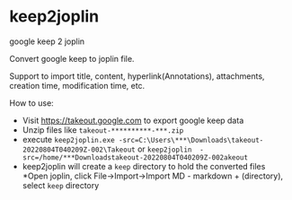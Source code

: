 # keep2joplin

google keep 2 joplin

Convert google keep to joplin file.

Support to import title, content, hyperlink(Annotations), attachments, creation time, modification time, etc.

How to use:

* Visit https://takeout.google.com to export google keep data
* Unzip files like `takeout-**********-***.zip`
* execute `keep2joplin.exe -src=C:\Users\***\Downloads\takeout-20220804T040209Z-002\Takeout` or `keep2joplin  -src=/home/***Downloadstakeout-20220804T040209Z-002akeout`
* keep2joplin will create a `keep` directory to hold the converted files
*Open joplin, click File->Import->Import MD - markdown + (directory), select `keep` directory

